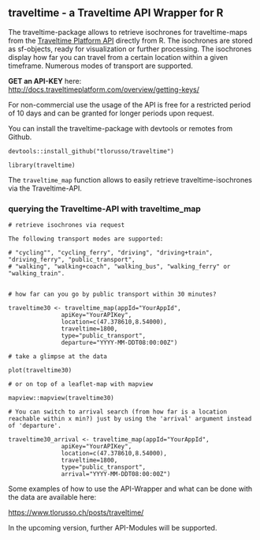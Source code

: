 ## traveltime - a Traveltime API Wrapper for R

The traveltime-package allows to retrieve isochrones for traveltime-maps from the [Traveltime Platform API](http://docs.traveltimeplatform.com/overview/introduction) directly from R. The isochrones are stored as sf-objects, ready for visualization or further processing. The isochrones display how far you can travel from a certain location within a given timeframe. Numerous modes of transport are supported.

__GET an API-KEY__ here: http://docs.traveltimeplatform.com/overview/getting-keys/

For non-commercial use the usage of the API is free for a restricted period of 10 days and can be granted for longer periods upon request.

You can install the traveltime-package with devtools or remotes from Github. 
```
devtools::install_github("tlorusso/traveltime")

library(traveltime)

```

The `traveltime_map` function allows to easily retrieve traveltime-isochrones via the Traveltime-API.

### querying the Traveltime-API with traveltime_map

```
# retrieve isochrones via request 

The following transport modes are supported:

# "cycling"", "cycling_ferry", "driving", "driving+train", "driving_ferry", "public_transport", 
# "walking", "walking+coach", "walking_bus", "walking_ferry" or "walking_train".


# how far can you go by public transport within 30 minutes?

traveltime30 <- traveltime_map(appId="YourAppId",
               apiKey="YourAPIKey",
               location=c(47.378610,8.54000),
               traveltime=1800,
               type="public_transport",
               departure="YYYY-MM-DDT08:00:00Z")
			   
# take a glimpse at the data

plot(traveltime30)

# or on top of a leaflet-map with mapview

mapview::mapview(traveltime30)

# You can switch to arrival search (from how far is a location reachable within x min?) just by using the 'arrival' argument instead of 'departure'.

traveltime30_arrival <- traveltime_map(appId="YourAppId",
               apiKey="YourAPIKey",
               location=c(47.378610,8.54000),
               traveltime=1800,
               type="public_transport",
               arrival="YYYY-MM-DDT08:00:00Z")

```

Some examples of how to use the API-Wrapper and what can be done with the data are available here:

https://www.tlorusso.ch/posts/traveltime/

In the upcoming version, further API-Modules will be supported.

